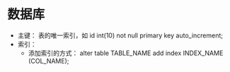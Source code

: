 # 数据库

- 主键： 表的唯一索引，如 id int(10) not null primary key auto_increment;
- 索引：  
    - 添加索引的方式： alter table TABLE_NAME add index INDEX_NAME (COL_NAME);

